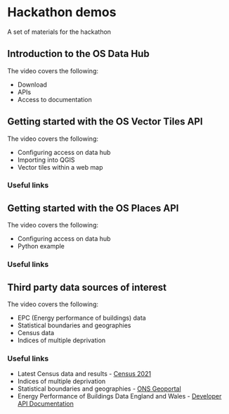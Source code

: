 # Hackathon demos

A set of materials for the hackathon

## Introduction to the OS Data Hub

The video covers the following:

- Download
- APIs
- Access to documentation

## Getting started with the OS Vector Tiles API

The video covers the following:

- Configuring access on data hub
- Importing into QGIS
- Vector tiles within a web map

### Useful links

## Getting started with the OS Places API

The video covers the following:

- Configuring access on data hub
- Python example

### Useful links

## Third party data sources of interest

The video covers the following:

- EPC (Energy performance of buildings) data
- Statistical boundaries and geographies
- Census data 
- Indices of multiple deprivation

### Useful links

- Latest Census data and results - [Census 2021](https://census.gov.uk/)
- Indices of multiple deprivation
- Statistical boundaries and geographies - [ONS Geoportal](https://geoportal.statistics.gov.uk/)
- Energy Performance of Buildings Data England and Wales - [Developer API Documentation](https://epc.opendatacommunities.org/docs/api)
